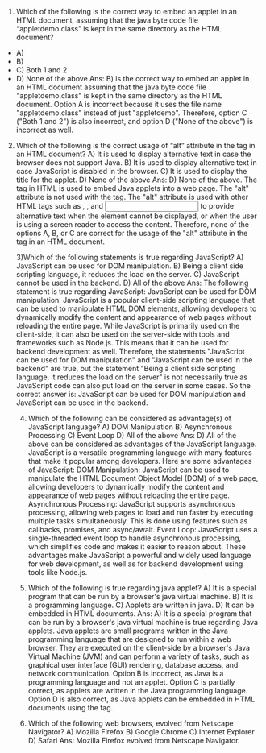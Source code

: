 1) Which of the following is the correct way to embed an applet in an HTML document, assuming that the java byte code file “appletdemo.class” is kept in the same directory as the HTML document?
- A) <applet code=“appletdemo.class”> </applet>
- B) <applet code = “appletdemo” > </applet>
- C) Both 1 and 2
- D) None of the above
Ans: 
B) <applet code = “appletdemo” > </applet> is the correct way to embed an applet in an HTML document assuming that the java byte code file "appletdemo.class" is kept in the same directory as the HTML document.
Option A is incorrect because it uses the file name "appletdemo.class" instead of just "appletdemo".
Therefore, option C ("Both 1 and 2") is also incorrect, and option D ("None of the above") is incorrect as well.

2) Which of the following is the correct usage of “alt” attribute in the <applet> tag in an HTML document? 
A) It is used to display alternative text in case the browser does not support Java.
B) It is used to display alternative text in case JavaScript is disabled in the browser.
C) It is used to display the title for the applet.
D) None of the above
Ans:
D) None of the above.
The <applet> tag in HTML is used to embed Java applets into a web page. The "alt" attribute is not used with the <applet> tag.
The "alt" attribute is used with other HTML tags such as <img>, <area>, and <input> to provide alternative text when the element cannot be displayed, or when the user is using a screen reader to access the content.
Therefore, none of the options A, B, or C are correct for the usage of the "alt" attribute in the <applet> tag in an HTML document.
  
3)Which of the following statements is true regarding JavaScript?
A) JavaScript can be used for DOM manipulation.
B) Being a client side scripting language, it reduces the load on the server.
C) JavaScript cannot be used in the backend.
D) All of the above
Ans: 
The following statement is true regarding JavaScript:
JavaScript can be used for DOM manipulation.
JavaScript is a popular client-side scripting language that can be used to manipulate HTML DOM elements, allowing developers to dynamically modify the content and appearance of web pages without reloading the entire page.
While JavaScript is primarily used on the client-side, it can also be used on the server-side with tools and frameworks such as Node.js. This means that it can be used for backend development as well.
Therefore, the statements "JavaScript can be used for DOM manipulation" and "JavaScript can be used in the backend" are true, but the statement "Being a client side scripting language, it reduces the load on the server" is not necessarily true as JavaScript code can also put load on the server in some cases.
So the correct answer is: JavaScript can be used for DOM manipulation and JavaScript can be used in the backend.
  
4) Which of the following can be considered as advantage(s) of JavaScript language?
A) DOM Manipulation
B) Asynchronous Processing
C) Event Loop
D) All of the above
Ans:
D) All of the above can be considered as advantages of the JavaScript language.
JavaScript is a versatile programming language with many features that make it popular among developers. Here are some advantages of JavaScript:
DOM Manipulation: JavaScript can be used to manipulate the HTML Document Object Model (DOM) of a web page, allowing developers to dynamically modify the content and appearance of web pages without reloading the entire page.
Asynchronous Processing: JavaScript supports asynchronous processing, allowing web pages to load and run faster by executing multiple tasks simultaneously. This is done using features such as callbacks, promises, and async/await.
Event Loop: JavaScript uses a single-threaded event loop to handle asynchronous processing, which simplifies code and makes it easier to reason about.
These advantages make JavaScript a powerful and widely used language for web development, as well as for backend development using tools like Node.js.
  
5) Which of the following is true regarding java applet?
A) It is a special program that can be run by a browser's java virtual machine.
B) It is a programming language.
C) Applets are written in java.
D) It can be embedded in HTML documents.
Ans: 
A) It is a special program that can be run by a browser's java virtual machine is true regarding Java applets.
Java applets are small programs written in the Java programming language that are designed to run within a web browser. They are executed on the client-side by a browser's Java Virtual Machine (JVM) and can perform a variety of tasks, such as graphical user interface (GUI) rendering, database access, and network communication.
Option B is incorrect, as Java is a programming language and not an applet.
Option C is partially correct, as applets are written in the Java programming language.
Option D is also correct, as Java applets can be embedded in HTML documents using the <applet> tag.

6) Which of the following web browsers, evolved from Netscape Navigator?
A) Mozilla Firefox
B) Google Chrome
C) Internet Explorer
D) Safari
Ans: Mozilla Firefox evolved from Netscape Navigator.
